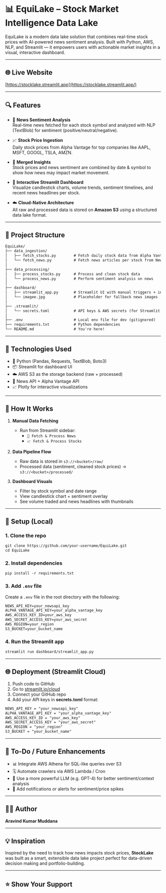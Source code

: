 # 📊 EquiLake – Stock Market Intelligence Data Lake

EquiLake is a modern data lake solution that combines real-time stock prices with AI-powered news sentiment analysis. Built with Python, AWS, NLP, and Streamlit — it empowers users with actionable market insights in a visual, interactive dashboard.

---

## 🌐 Live Website

[https://stocklake.streamlit.app](https://stocklake.streamlit.app/)

---

## 🔍 Features

- 📰 **News Sentiment Analysis**  
  Real-time news fetched for each stock symbol and analyzed with NLP (TextBlob) for sentiment (positive/neutral/negative).

- 📈 **Stock Price Ingestion**  
  Daily stock prices from Alpha Vantage for top companies like AAPL, MSFT, GOOGL, TSLA, AMZN.

- 🧠 **Merged Insights**  
  Stock prices and news sentiment are combined by date & symbol to show how news may impact market movement.

- 🎨 **Interactive Streamlit Dashboard**  
  Visualize candlestick charts, volume trends, sentiment timelines, and recent news headlines per stock.

- ☁️ **Cloud-Native Architecture**  
  All raw and processed data is stored on **Amazon S3** using a structured data lake format.

---

## 📂 Project Structure

```markdown
EquiLake/
├── data_ingestion/
│   ├── fetch_stocks.py        # Fetch daily stock data from Alpha Vantage
│   └── fetch_news.py          # Fetch news articles per stock from News API
│
├── data_processing/
│   ├── process_stocks.py      # Process and clean stock data
│   └── process_news.py        # Perform sentiment analysis on news
│
├── dashboard/
│   ├── streamlit_app.py       # Streamlit UI with manual triggers + insights
│   └── imagee.jpg             # Placeholder for fallback news images
│
├── .streamlit/
│   └── secrets.toml           # API keys & AWS secrets (for Streamlit Cloud)
│
├── .env                       # Local env file for dev (gitignored)
├── requirements.txt           # Python dependencies
└── README.md                  # You're here!
```


---

## 🔧 Technologies Used

- 🐍 Python (Pandas, Requests, TextBlob, Boto3)
- 📦 Streamlit for dashboard UI
- ☁️ AWS S3 as the storage backend (raw + processed)
- 🔑 News API + Alpha Vantage API
- 📈 Plotly for interactive visualizations

---

## 🚀 How It Works

1. **Manual Data Fetching**
   - Run from Streamlit sidebar:
     - `📰 Fetch & Process News`
     - `📈 Fetch & Process Stocks`

2. **Data Pipeline Flow**
   - Raw data is stored in `s3://<bucket>/raw/`
   - Processed data (sentiment, cleaned stock prices) → `s3://<bucket>/processed/`

3. **Dashboard Visuals**
   - Filter by stock symbol and date range
   - View candlestick chart + sentiment overlay
   - See volume traded and news headlines with thumbnails

---

## 🔐 Setup (Local)

### 1. Clone the repo

```markdown
git clone https://github.com/your-username/EquiLake.git
cd EquiLake
```

### 2. Install dependencies

```markdown
pip install -r requirements.txt
```

### 3. Add `.env` file

Create a `.env` file in the root directory with the following:

```markdown
NEWS_API_KEY=your_newsapi_key
ALPHA_VANTAGE_API_KEY=your_alpha_vantage_key
AWS_ACCESS_KEY_ID=your_aws_key
AWS_SECRET_ACCESS_KEY=your_aws_secret
AWS_REGION=your_region
S3_BUCKET=your_bucket_name
```

### 4. Run the Streamlit app

```markdown
streamlit run dashboard/streamlit_app.py
```

---

## 🌐 Deployment (Streamlit Cloud)

1. Push code to GitHub  
2. Go to [streamlit.io/cloud](https://streamlit.io/cloud)  
3. Connect your GitHub repo  
4. Add your API keys in **secrets.toml** format:

```markdown
NEWS_API_KEY = "your_newsapi_key"
ALPHA_VANTAGE_API_KEY = "your_alpha_vantage_key"
AWS_ACCESS_KEY_ID = "your_aws_key"
AWS_SECRET_ACCESS_KEY = "your_aws_secret"
AWS_REGION = "your_region"
S3_BUCKET = "your_bucket_name"
```

---

## 📌 To-Do / Future Enhancements

- 📊 Integrate AWS Athena for SQL-like queries over S3  
- 🗓️ Automate crawlers via AWS Lambda / Cron  
- 🧠 Use a more powerful LLM (e.g. GPT-4) for better sentiment/context analysis  
- 📲 Add notifications or alerts for sentiment/price spikes  

---

## 🙋‍♂️ Author

**Aravind Kumar Muddana**  

---

## 💡 Inspiration

Inspired by the need to track how news impacts stock prices, **StockLake** was built as a smart, extensible data lake project perfect for data-driven decision making and portfolio-building.

---

## ⭐️ Show Your Support
